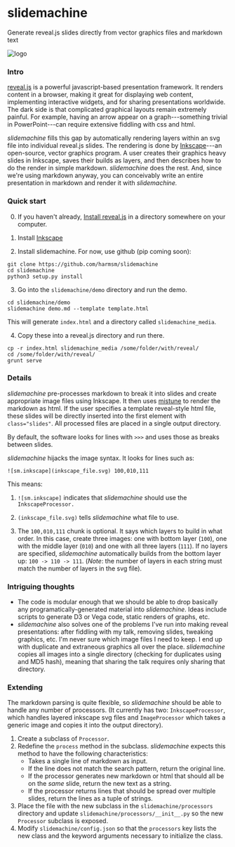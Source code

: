 # slidemachine

Generate reveal.js slides directly from vector graphics files and markdown text

![logo](https://github.com/harmsm/slidemachine/blob/master/graphics/slidemachine_blue_small.png) 

### Intro
[reveal.js](https://revealjs.com/) is a powerful javascript-based presentation
framework. It renders content in a browser, making it great for displaying
web content, implementing interactive widgets, and for sharing presentations
worldwide.  The dark side is that complicated graphical layouts remain extremely
painful. For example, having an arrow appear on a graph---something trivial in
PowerPoint---can require extensive fiddling with css and html.

*slidemachine* fills this gap by automatically rendering layers within an svg
file into individual reveal.js slides.  The rendering is done by
[Inkscape](https://inkscape.org/en/)---an open-source, vector graphics
program. A user creates their graphics heavy slides in Inkscape, saves their
builds as layers, and then describes how to do the render in simple markdown.
*slidemachine* does the rest.  And, since we're using markdown anyway, you can
conceivably write an entire presentation in markdown and render it
with *slidemachine.*  

### Quick start

0. If you haven't already, [Install reveal.js](https://github.com/hakimel/reveal.js/#installation)
   in a directory somewhere on your computer.

1. Install [Inkscape](https://inkscape.org/en/)

2. Install slidemachine. For now, use github (pip coming soon):

```
git clone https://github.com/harmsm/slidemachine
cd slidemachine
python3 setup.py install
```

3. Go into the `slidemachine/demo` directory and run the demo.

```
cd slidemachine/demo
slidemachine demo.md --template template.html
```

This will generate `index.html` and a directory called `slidemachine_media`.

4. Copy these into a reveal.js directory and run there.

```
cp -r index.html slidemachine_media /some/folder/with/reveal/
cd /some/folder/with/reveal/
grunt serve
```

### Details

*slidemachine* pre-processes markdown to break it into slides and create
appropriate image files using Inkscape.  It then uses
[mistune](https://github.com/lepture/mistune) to render the markdown as html.
If the user specifies a template reveal-style html file, these slides will
be directly inserted into the first element with `class="slides"`.  All
processed files are placed in a single output directory.

By default, the software looks for lines with `>>>` and uses those as breaks
between slides.

*slidemachine* hijacks the image syntax.  It looks for lines such as:

```
![sm.inkscape](inkscape_file.svg) 100,010,111
```

This means:

1. `![sm.inkscape]` indicates that *slidemachine* should use the
   `InkscapeProcessor.`

2. `(inkscape_file.svg)` tells *slidemachine* what file to use.

3. The `100,010,111` chunk is optional. It says which layers to build in what
   order. In this case, create three images: one with bottom layer (`100`), one
   with the middle layer (`010`) and one with all three layers (`111`).  If no
   layers are specified, *slidemachine* automatically builds from the bottom
   layer up: `100 -> 110 -> 111`.  (*Note*: the number of layers in each string
   must match the number of layers in the svg file).

### Intriguing thoughts

 + The code is modular enough that we should be able to drop basically any
   programatically-generated material into *slidemachine*.  Ideas include
   scripts to generate D3 or Vega code, static renders of graphs, etc.
 + *slidemachine* also solves one of the problems I've run into making reveal
   presentations: after fiddling with my talk, removing slides, tweaking
   graphics, etc. I'm never sure which image files I need to keep.  I end up
   with duplicate and extraneous graphics all over the place.  *slidemachine*
   copies all images into a single directory (checking for duplicates using
   and MD5 hash), meaning that sharing the talk requires only sharing that
   directory.  

### Extending

The markdown parsing is quite flexible, so *slidemachine* should be able to
handle any number of processors.  (It currently has two: `InkscapeProcessor`,
which handles layered inkscape svg files and `ImageProcessor` which takes a
generic image and copies it into the output directory).

1. Create a subclass of `Processor`.
2. Redefine the `process` method in the subclass.  *slidemachine* expects this
   method to have the following characteristics:
   + Takes a single line of markdown as input.
   + If the line does not match the search pattern, return the original line.
   + If the processor generates new markdown or html that should all be on the
     *same* slide, return the new text as a string.
   + If the processor returns lines that should be spread over multiple
     slides, return the lines as a tuple of strings.
3. Place the file with the new subclass in the `slidemachine/processors`
   directory and update `slidemachine/processors/__init__.py` so the new
   `Processor` subclass is exposed.
4. Modify `slidemachine/config.json` so that the `processors` key lists the
   new class and the keyword arguments necessary to initialize the class.
